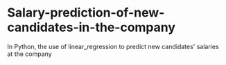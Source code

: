 # Salary-prediction-of-new-candidates-in-the-company
In Python, the use of linear_regression to predict new candidates' salaries at the company
